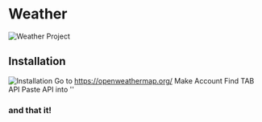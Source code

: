 # Weather
![Weather Project](https://i.imgur.com/OoGc9i7.png)

## Installation
![Installation](https://i.imgur.com/Za85hmM.png)
Go to https://openweathermap.org/
Make Account
Find TAB API 
Paste API into '' 
### and that it!
